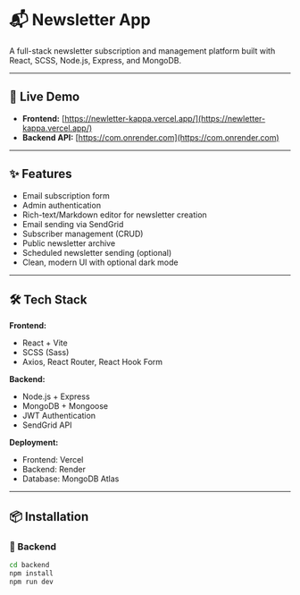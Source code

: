# 📬 Newsletter App

A full-stack newsletter subscription and management platform built with React, SCSS, Node.js, Express, and MongoDB.

---

## 🚀 Live Demo

- **Frontend:** [https://newletter-kappa.vercel.app/](https://newletter-kappa.vercel.app/)
- **Backend API:** [https://com.onrender.com](https://com.onrender.com)

---

## ✨ Features

- Email subscription form
- Admin authentication
- Rich-text/Markdown editor for newsletter creation
- Email sending via SendGrid
- Subscriber management (CRUD)
- Public newsletter archive
- Scheduled newsletter sending (optional)
- Clean, modern UI with optional dark mode

---

## 🛠 Tech Stack

**Frontend:**

- React + Vite
- SCSS (Sass)
- Axios, React Router, React Hook Form

**Backend:**

- Node.js + Express
- MongoDB + Mongoose
- JWT Authentication
- SendGrid API

**Deployment:**

- Frontend: Vercel
- Backend: Render
- Database: MongoDB Atlas

---

## 📦 Installation

### 🔧 Backend

```bash
cd backend
npm install
npm run dev
```
